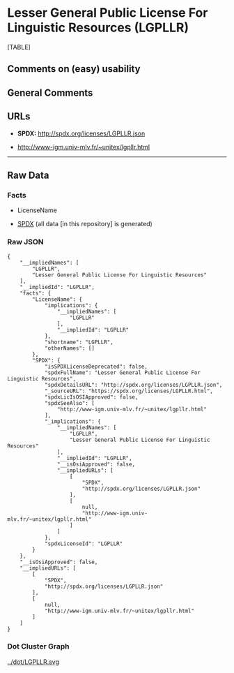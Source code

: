Lesser General Public License For Linguistic Resources (LGPLLR)
===============================================================

[TABLE]

Comments on (easy) usability
----------------------------

General Comments
----------------

URLs
----

-   **SPDX:** http://spdx.org/licenses/LGPLLR.json

-   http://www-igm.univ-mlv.fr/~unitex/lgpllr.html

------------------------------------------------------------------------

Raw Data
--------

### Facts

-   LicenseName

-   [SPDX](https://spdx.org/licenses/LGPLLR.html "SPDX") (all data \[in
    this repository\] is generated)

### Raw JSON

    {
        "__impliedNames": [
            "LGPLLR",
            "Lesser General Public License For Linguistic Resources"
        ],
        "__impliedId": "LGPLLR",
        "facts": {
            "LicenseName": {
                "implications": {
                    "__impliedNames": [
                        "LGPLLR"
                    ],
                    "__impliedId": "LGPLLR"
                },
                "shortname": "LGPLLR",
                "otherNames": []
            },
            "SPDX": {
                "isSPDXLicenseDeprecated": false,
                "spdxFullName": "Lesser General Public License For Linguistic Resources",
                "spdxDetailsURL": "http://spdx.org/licenses/LGPLLR.json",
                "_sourceURL": "https://spdx.org/licenses/LGPLLR.html",
                "spdxLicIsOSIApproved": false,
                "spdxSeeAlso": [
                    "http://www-igm.univ-mlv.fr/~unitex/lgpllr.html"
                ],
                "_implications": {
                    "__impliedNames": [
                        "LGPLLR",
                        "Lesser General Public License For Linguistic Resources"
                    ],
                    "__impliedId": "LGPLLR",
                    "__isOsiApproved": false,
                    "__impliedURLs": [
                        [
                            "SPDX",
                            "http://spdx.org/licenses/LGPLLR.json"
                        ],
                        [
                            null,
                            "http://www-igm.univ-mlv.fr/~unitex/lgpllr.html"
                        ]
                    ]
                },
                "spdxLicenseId": "LGPLLR"
            }
        },
        "__isOsiApproved": false,
        "__impliedURLs": [
            [
                "SPDX",
                "http://spdx.org/licenses/LGPLLR.json"
            ],
            [
                null,
                "http://www-igm.univ-mlv.fr/~unitex/lgpllr.html"
            ]
        ]
    }

### Dot Cluster Graph

[../dot/LGPLLR.svg](../dot/LGPLLR.svg "../dot/LGPLLR.svg")
